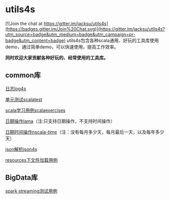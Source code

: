 # utils4s

[![Join the chat at https://gitter.im/jacksu/utils4s](https://badges.gitter.im/Join%20Chat.svg)](https://gitter.im/jacksu/utils4s?utm_source=badge&utm_medium=badge&utm_campaign=pr-badge&utm_content=badge)
utils4s包含各种scala通用、好玩的工具库使用demo，通过简单demo，可以快速使用，提高工作效率。

**同时欢迎大家贡献各种好玩的、经常使用的工具库。**

## common库

[日志log4s](https://github.com/Log4s/log4s)

[单元测试scalatest](http://www.scalatest.org)

[scala学习用例scalaexercises](http://scala-exercises.47deg.com)

[日期操作lama](http://www.lamma.io/doc/quick_start)（注:只支持日期操作，不支持时间操作）

[日期时间操作nscala-time](https://github.com/nscala-time/nscala-time)（注：没有每月多少天，每月最后一天，以及每年多少天）

[json解析json4s](https://github.com/jacksu/utils4s/tree/master/json4s-demo)

[resources下文件加载用例](https://github.com/jacksu/utils4s/tree/master/resources-demo)

## BigData库
[spark streaming测试用例](https://github.com/jacksu/utils4s/tree/master/sparkstreaming-demo)